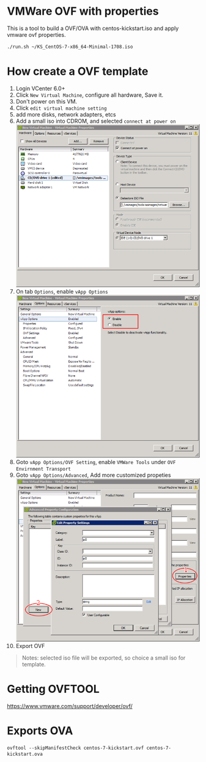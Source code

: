 # VMWare OVF with properties

This is a tool to build a OVF/OVA with centos-kickstart.iso and apply vmware ovf properties.

```bash
./run.sh ~/KS_CentOS-7-x86_64-Minimal-1708.iso
```

# How create a OVF template

1. Login VCenter 6.0+
2. Click `New Virtual Machine`, configure all hardware, Save it.
3. Don't power on this VM.
4. Click `edit virtual machine setting`
5. add more disks, network adapters, etcs
6. Add a small iso into CDROM, and selected `connect at power on`
![cdrom](snapshots/settings-cdrom.png)
7. On tab `Options`, enable `vApp Options`
![vapp](snapshots/settings-vapp.png)
8. Goto `vApp Options/OVF Setting`, enable `VMWare Tools` under `OVF Envirnment Transport`
9. Goto `vApp Options/Advanced`, Add more customized propeties
![vapp-props](snapshots/settings-vapp-props.png)
10. Export OVF

> Notes: selected iso file will be exported, so choice a small iso for template.

# Getting OVFTOOL

https://www.vmware.com/support/developer/ovf/

# Exports OVA

```
ovftool --skipManifestCheck centos-7-kickstart.ovf centos-7-kickstart.ova
```
